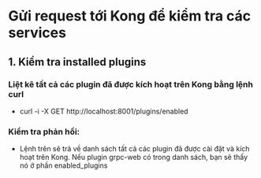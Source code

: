 # Gửi request tới Kong để kiểm tra các services

## 1. Kiểm tra installed plugins

### Liệt kê tất cả các plugin đã được kích hoạt trên Kong bằng lệnh curl

- curl -i -X GET http://localhost:8001/plugins/enabled

### Kiểm tra phản hồi:

- Lệnh trên sẽ trả về danh sách tất cả các plugin đã được cài đặt và kích hoạt trên Kong. Nếu plugin grpc-web có trong danh sách, bạn sẽ thấy nó ở phần enabled_plugins

